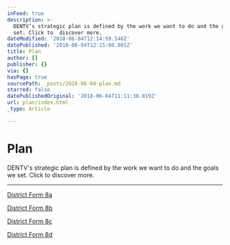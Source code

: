 ```yaml
---
inFeed: true
description: >-
  DENTV’s strategic plan is defined by the work we want to do and the goals we
  set. Click to  discover more.
dateModified: '2018-06-04T12:14:59.546Z'
datePublished: '2018-06-04T12:15:00.001Z'
title: Plan
author: []
publisher: {}
via: {}
hasPage: true
sourcePath: _posts/2018-06-04-plan.md
starred: false
datePublishedOriginal: '2018-06-04T11:11:38.819Z'
url: plan/index.html
_type: Article

---
```

# Plan

DENTV's strategic plan is defined by the work we want to do and the goals we set. Click to discover more.

---

[District Form 8a][0]

[District Form 8b][1]

[District Form 8c][2]

[District Form 8d][3]

[0]: https://drive.google.com/open?id=1EvCXb2giP4cetq2OghKnlxfnKJ8LVOTm "Proposal Form 8a for District 8 Council"
[1]: https://drive.google.com/open?id=17TjfZWIKScLfdN57STqpWNplD5dRLBsj "Proposal form 8b for District 8 "
[2]: https://drive.google.com/open?id=16HNepbDV9IV-f2macSrU7DhWa07obBDJ "Proposal Form 8c For District 8"
[3]: https://drive.google.com/open?id=1eKCDueT5_d3wOQXtmB1-71vSPI_rBkPi "Council District 8 Proposal Form8d"